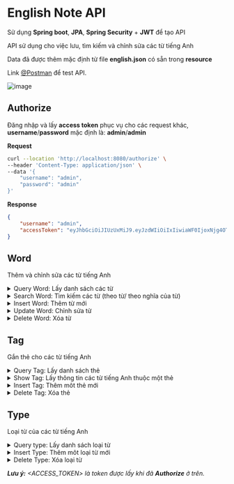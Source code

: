 # English Note API

Sử dụng **Spring boot**, **JPA**, **Spring Security** + **JWT** để tạo API

API sử dụng cho việc lưu, tìm kiếm và chỉnh sửa các từ tiếng Anh 

Data đã được thêm mặc định từ file **english.json** có sẵn trong **resource**

Link [@Postman](https://planetary-desert-10407.postman.co/workspace/English~ddf472ce-d51f-4227-a4f7-a3053642cd15/collection/14981914-85780aa1-e552-4e12-bb85-f17ddae5643e?action=share&creator=14981914) để test API.

![image](https://github.com/AlE-dip/EnglishNote/assets/71812422/cb10088b-3268-4347-8e15-64d35a54b69c)


## Authorize
Đăng nhập và lấy **access token** phục vụ cho các request khác, **username**/**password** mặc định là: **admin**/**admin**

**Request**
```sh
curl --location 'http://localhost:8080/authorize' \
--header 'Content-Type: application/json' \
--data '{
    "username": "admin",
    "password": "admin"
}'
```
**Response**
```json
{
    "username": "admin",
    "accessToken": "eyJhbGciOiJIUzUxMiJ9.eyJzdWIiOiIxIiwiaWF0IjoxNjg4OTgxMzE5LCJleHAiOjE2ODk4NDUzMTl9.pzbYIlFNBHtUMQ9tK2bFFaUUX8ETKSdhOj6MwPERSDW8ZxHAaPXNp5xMxrfAK1O8q8qNWF83nArVkJscIAxuhg"
}
```
## Word
Thêm và chỉnh sửa các từ tiếng Anh

<details>
<summary>Query Word: Lấy danh sách các từ</summary>

**Request**
```sh
curl --location 'http://localhost:8080/word/query?page=1&size=2&sortBy=relationWords&sortType=DESC' \
--header 'Authorization: Bearer <ACCESS_TOKEN>
```
**Response**
```json
[
    {
        "id": 814,
        "english": "volunteer",
        "date": "03-04-2023",
        "notification": 0,
        "auto": 1,
        "game": 1,
        "forget": 0,
        "means": [
            {
                "id": 363,
                "meanWord": "tình nguyện viên",
                "type": {
                    "id": 6,
                    "name": "n"
                }
            }
        ],
        "tags": [
            {
                "id": 9,
                "name": "office work"
            }
        ],
        "relationWords": [
            {
                "id": 3,
                "relationType": "RELATED",
                "wordRelationId": 815,
                "wordRelation": "voluntary"
            },
            {
                "id": 912,
                "relationType": "RELATED",
                "wordRelationId": 816,
                "wordRelation": "voluntarily"
            }
        ]
    },
    {
        "id": 816,
        "english": "voluntarily",
        "date": "03-04-2023",
        "notification": 0,
        "auto": 1,
        "game": 1,
        "forget": 0,
        "means": [
            {
                "id": 360,
                "meanWord": "tự nguyện, tình nguyện",
                "type": {
                    "id": 1,
                    "name": "adv"
                }
            }
        ],
        "tags": [
            {
                "id": 9,
                "name": "office work"
            }
        ],
        "relationWords": [
            {
                "id": 7,
                "relationType": "ANTONYM",
                "wordRelationId": 813,
                "wordRelation": "grudgingly"
            },
            {
                "id": 904,
                "relationType": "RELATED",
                "wordRelationId": 815,
                "wordRelation": "voluntary"
            },
            {
                "id": 912,
                "relationType": "RELATED",
                "wordRelationId": 814,
                "wordRelation": "volunteer"
            }
        ]
    }
]
```
</details>

<details>
<summary>Search Word: Tìm kiếm các từ (theo từ/ theo nghĩa của từ)</summary>

**Request**
```sh
curl --location 'http://localhost:8080/word/search?value=voluntarily&page=1&size=100&sortBy=id&sortType=ASC' \
--header 'Authorization: Bearer <ACCESS_TOKEN>
```
**Response**
```json
[
    {
        "id": 816,
        "english": "voluntarily",
        "date": "03-04-2023",
        "notification": 0,
        "auto": 1,
        "game": 1,
        "forget": 0,
        "means": [
            {
                "id": 360,
                "meanWord": "tự nguyện, tình nguyện",
                "type": {
                    "id": 1,
                    "name": "adv"
                }
            }
        ],
        "tags": [
            {
                "id": 9,
                "name": "office work"
            }
        ],
        "relationWords": [
            {
                "id": 7,
                "relationType": "ANTONYM",
                "wordRelationId": 813,
                "wordRelation": "grudgingly"
            },
            {
                "id": 904,
                "relationType": "RELATED",
                "wordRelationId": 815,
                "wordRelation": "voluntary"
            },
            {
                "id": 912,
                "relationType": "RELATED",
                "wordRelationId": 814,
                "wordRelation": "volunteer"
            }
        ]
    }
]
```
</details>

<details>
<summary>Insert Word: Thêm từ mới</summary>

**Request**
```sh
curl --location 'http://localhost:8080/word' \
--header 'Content-Type: application/json' \
--header 'Authorization: Bearer <ACCESS_TOKEN> \
--data '{
    "english": "qwerty",
    "means": [
        {
            "meanWord": "qwe",
            "typeId": 3
        }
    ],
    "tags": [
        4
    ],
    "relationWords": [
        {
            "relationType": "RELATED",
            "wordRelationId": 815
        }
    ]
}'
```
**Response**
```json
{
    "id": 1169,
    "english": "qwerty",
    "date": "10-07-2023",
    "notification": 0,
    "auto": 1,
    "game": 1,
    "forget": 0,
    "means": [
        {
            "id": 1208,
            "meanWord": "qwe",
            "type": {
                "id": 3,
                "name": "adj"
            }
        }
    ],
    "tags": [
        {
            "id": 4,
            "name": "leisure time, community"
        }
    ],
    "relationWords": [
        {
            "id": 916,
            "relationType": "RELATED",
            "wordRelationId": 815,
            "wordRelation": "voluntary"
        }
    ]
}
```
</details>

<details>
<summary>Update Word: Chỉnh sửa từ</summary>

**Request**
```sh
curl --location --request PUT 'http://localhost:8080/word/1169' \
--header 'Content-Type: application/json' \
--header 'Authorization: Bearer <ACCESS_TOKEN> \
--data '{
    "english": "qwerty",
    "means": [
        {
            "meanWord": "qwe",
            "typeId": 3
        }
    ],
    "tags": [
        4
    ],
    "relationWords": [
        {
            "relationType": "RELATED",
            "wordRelationId": 815
        }
    ]
}'
```
**Response**
```json
{
    "id": 1169,
    "english": "qwerty",
    "date": "10-07-2023",
    "notification": 0,
    "auto": 1,
    "game": 1,
    "forget": 0,
    "means": [
        {
            "id": 1209,
            "meanWord": "qwe",
            "type": {
                "id": 3,
                "name": "adj"
            }
        }
    ],
    "tags": [
        {
            "id": 4,
            "name": "leisure time, community"
        }
    ],
    "relationWords": [
        {
            "id": 917,
            "relationType": "RELATED",
            "wordRelationId": 815,
            "wordRelation": "voluntary"
        }
    ]
}
```
</details>

<details>
<summary>Delete Word: Xóa từ</summary>

**Request**
```sh
curl --location --request DELETE 'http://localhost:8080/word/1168' \
--header 'Authorization: Bearer <ACCESS_TOKEN> \
```
**Response**
```text
Deleted
```
</details>

## Tag
Gắn thẻ cho các từ tiếng Anh

<details>
<summary>Query Tag: Lấy danh sách thẻ</summary>

**Request**
```sh
curl --location 'http://localhost:8080/tag/query?page=1&size=20&sortBy=Id&sortType=ASC' \
--header 'Authorization: Bearer <ACCESS_TOKEN>
```
**Response**
```json
[
    {
        "id": 1,
        "name": "sentence"
    },
    {
        "id": 2,
        "name": "recruitment"
    },
    {
        "id": 3,
        "name": "phrase"
    },
    ......
]
```
</details>

<details>
<summary>Show Tag: Lấy thông tin các từ tiếng Anh thuộc một thẻ</summary>

**Request**
```sh
curl --location 'http://localhost:8080/tag/show?value=recruitment' \
--header 'Authorization: Bearer <ACCESS_TOKEN>
```
**Response**
```json
{
    "id": 2,
    "name": "recruitment",
    "words": [
        {
            "id": 1001,
            "english": "recruiter",
            "date": "07-03-2023",
            "notification": 0,
            "auto": 1,
            "game": 1,
            "forget": 0,
            "means": [
                {
                    "id": 166,
                    "meanWord": "nhà tuyển dụng, người tuyển dụng",
                    "type": {
                        "id": 6,
                        "name": "n"
                    }
                }
            ],
            "tags": [
                {
                    "id": 2,
                    "name": "recruitment"
                }
            ],
            "relationWords": [
                {
                    "id": 73,
                    "relationType": "RELATED",
                    "wordRelationId": 1003,
                    "wordRelation": "recruit"
                },
                {
                    "id": 77,
                    "relationType": "RELATED",
                    "wordRelationId": 1002,
                    "wordRelation": "recruitment"
                }
            ]
        },
        {
            "id": 1002,
            "english": "recruitment",
            "date": "07-03-2023",
            "notification": 0,
            "auto": 1,
            "game": 1,
            "forget": 0,
            "means": [
                {
                    "id": 165,
                    "meanWord": "sự tuyển dụng",
                    "type": {
                        "id": 6,
                        "name": "n"
                    }
                }
            ],
            "tags": [
                {
                    "id": 2,
                    "name": "recruitment"
                }
            ],
            "relationWords": [
                {
                    "id": 59,
                    "relationType": "RELATED",
                    "wordRelationId": 1003,
                    "wordRelation": "recruit"
                },
                {
                    "id": 77,
                    "relationType": "RELATED",
                    "wordRelationId": 1001,
                    "wordRelation": "recruiter"
                }
            ]
        },
        .....
    ]
}
```
</details>

<details>
<summary>Insert Tag: Thêm môt thẻ mới</summary>

**Request**
```sh
curl --location 'http://localhost:8080/tag' \
--header 'Content-Type: application/json' \
--header 'Authorization: Bearer <ACCESS_TOKEN> \
--data '{
    "name": "new year"
}'
```
**Response**
```json
{
    "id": 11,
    "name": "new year"
}
```
</details>

<details>
<summary>Delete Tag: Xóa thẻ</summary>

**Request**
```sh
curl --location --request DELETE 'http://localhost:8080/tag/10' \
--header 'Authorization: Bearer <ACCESS_TOKEN>
```
**Response**
```text
Deleted
```
</details>


## Type
Loại từ của các từ tiếng Anh

<details>
<summary>Query type: Lấy danh sách loại từ</summary>

**Request**
```sh
curl --location 'http://localhost:8080/type/query?page=1&size=20&sortBy=Id&sortType=ASC' \
--header 'Authorization: Bearer <ACCESS_TOKEN>
```
**Response**
```json
[
    {
        "id": 1,
        "name": "adv"
    },
    {
        "id": 2,
        "name": "v"
    },
    {
        "id": 3,
        "name": "adj"
    },
    ......
]
```
</details>

<details>
<summary>Insert Type: Thêm môt loại từ mới</summary>

**Request**
```sh
curl --location 'http://localhost:8080/type' \
--header 'Content-Type: application/json' \
--header 'Authorization: Bearer <ACCESS_TOKEN> \
--data '{
    "name": "sss"
}'
```
**Response**
```json
{
    "id": 9,
    "name": "sss"
}
```
</details>

<details>
<summary>Delete Type: Xóa loại từ</summary>

**Request**
```sh
curl --location --request DELETE 'http://localhost:8080/type/9' \
--header 'Authorization: Bearer <ACCESS_TOKEN>
```
**Response**
```text
Deleted
```
</details>



***Lưu ý:*** *<ACCESS_TOKEN> là token được lấy khi đã **Authorize** ở trên.*




















